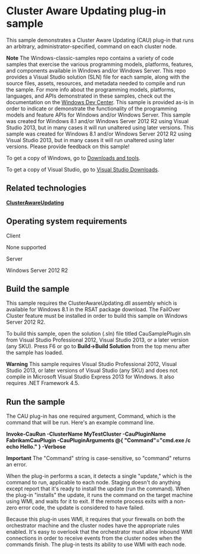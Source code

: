 Cluster Aware Updating plug-in sample
=====================================

This sample demonstrates a Cluster Aware Updating (CAU) plug-in that runs an arbitrary, administrator-specified, command on each cluster node.

**Note**  The Windows-classic-samples repo contains a variety of code samples that exercise the various programming models, platforms, features, and components available in Windows and/or Windows Server. This repo provides a Visual Studio solution (SLN) file for each sample, along with the source files, assets, resources, and metadata needed to compile and run the sample. For more info about the programming models, platforms, languages, and APIs demonstrated in these samples, check out the documentation on the [Windows Dev Center](https://dev.windows.com). This sample is provided as-is in order to indicate or demonstrate the functionality of the programming models and feature APIs for Windows and/or Windows Server. This sample was created for Windows 8.1 and/or Windows Server 2012 R2 using Visual Studio 2013, but in many cases it will run unaltered using later versions. This sample was created for Windows 8.1 and/or Windows Server 2012 R2 using Visual Studio 2013, but in many cases it will run unaltered using later versions. Please provide feedback on this sample!

To get a copy of Windows, go to [Downloads and tools](http://go.microsoft.com/fwlink/p/?linkid=301696).

To get a copy of Visual Studio, go to [Visual Studio Downloads](http://go.microsoft.com/fwlink/p/?linkid=301697).

Related technologies
--------------------

[**ClusterAwareUpdating**](http://msdn.microsoft.com/en-us/library/windows/desktop/hh873034)

Operating system requirements
-----------------------------

Client

None supported

Server

Windows Server 2012 R2

Build the sample
----------------

This sample requires the ClusterAwareUpdating.dll assembly which is available for Windows 8.1 in the RSAT package download. The FailOver Cluster feature must be installed in order to build this sample on Windows Server 2012 R2.

To build this sample, open the solution (.sln) file titled CauSamplePlugin.sln from Visual Studio Professional 2012, Visual Studio 2013, or a later version (any SKU). Press F6 or go to **Build-\>Build Solution** from the top menu after the sample has loaded.

**Warning**  This sample requires Visual Studio Professional 2012, Visual Studio 2013, or later versions of Visual Studio (any SKU) and does not compile in Microsoft Visual Studio Express 2013 for Windows. It also requires .NET Framework 4.5.

Run the sample
--------------

The CAU plug-in has one required argument, Command, which is the command that will be run. Here's an example command line.

**Invoke-CauRun -ClusterName MyTestCluster -CauPluginName FabrikamCauPlugin -CauPluginArguments @{ "Command"="cmd.exe /c echo Hello." } -Verbose**

**Important**  The "Command" string is case-sensitive, so "command" returns an error.

When the plug-in performs a scan, it detects a single "update," which is the command to run, applicable to each node. Staging doesn't do anything except report that it's ready to install the update (run the command). When the plug-in "installs" the update, it runs the command on the target machine using WMI, and waits for it to exit. If the remote process exits with a non-zero error code, the update is considered to have failed.

Because this plug-in uses WMI, it requires that your firewalls on both the orchestrator machine and the cluster nodes have the appropriate rules enabled. It's easy to overlook that the orchestrator must allow inbound WMI connections in order to receive events from the cluster nodes when the commands finish. The plug-in tests its ability to use WMI with each node.

